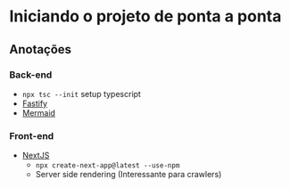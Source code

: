 # Iniciando o projeto de ponta a ponta
## Anotações
### Back-end
- `npx tsc --init` setup typescript
- [Fastify](https://www.fastify.io/)
- [Mermaid](https://mermaid-js.github.io/mermaid/#/) 

### Front-end
- [NextJS](https://nextjs.org/)
  - `npx create-next-app@latest --use-npm`
  - Server side rendering (Interessante para crawlers)
